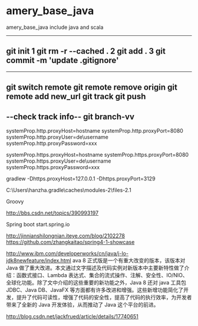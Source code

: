 # amery_base_java
amery_base_java include java and scala

------
git init
1  git rm -r --cached .
2  git add .
3  git commit -m 'update .gitignore'
------

------
git switch remote
git remote remove origin
git remote add new_url
git track
git push
------

--check track info--
git branch-vv
-----

systemProp.http.proxyHost=hostname systemProp.http.proxyPort=8080 systemProp.http.proxyUser=de\username systemProp.http.proxyPassword=xxx

systemProp.https.proxyHost=hostname systemProp.https.proxyPort=8080 systemProp.https.proxyUser=de\username systemProp.https.proxyPassword=xxx

gradlew -Dhttps.proxyHost=127.0.0.1 -Dhttps.proxyPort=3129

C:\Users\hanzha.gradle\caches\modules-2\files-2.1

Groovy

http://bbs.csdn.net/topics/390993197

Spring boot start.spring.io

http://jinnianshilongnian.iteye.com/blog/2102278 https://github.com/zhangkaitao/spring4-1-showcase

http://www.ibm.com/developerworks/cn/java/j-lo-jdk8newfeature/index.html ava 8 正式版是一个有重大改变的版本，该版本对 Java 做了重大改进。本文通过文字描述及代码实例对新版本中主要新特性做了介绍：函数式接口、Lambda 表达式、集合的流式操作、注解、安全性、IO/NIO、全球化功能。除了文中介绍的这些重要的新功能之外，Java 8 还对 java 工具包 JDBC、Java DB、JavaFX 等方面都有许多改进和增强。这些新增功能简化了开发，提升了代码可读性，增强了代码的安全性，提高了代码的执行效率，为开发者带来了全新的 Java 开发体验，从而推动了 Java 这个平台的前进。

http://blog.csdn.net/jackfrued/article/details/17740651

